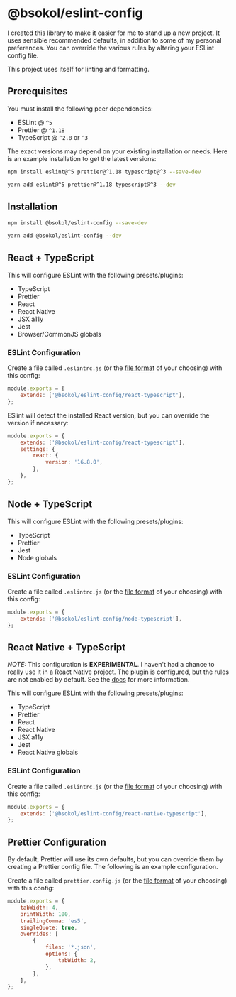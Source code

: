 # @bsokol/eslint-config

I created this library to make it easier for me to stand up a new project. It uses sensible recommended defaults, in addition to some of my personal preferences. You can override the various rules by altering your ESLint config file.

This project uses itself for linting and formatting.

## Prerequisites

You must install the following peer dependencies:

-   ESLint @ `^5`
-   Prettier @ `^1.18`
-   TypeScript @ `^2.8` or `^3`

The exact versions may depend on your existing installation or needs. Here is an example installation to get the latest versions:

```bash
npm install eslint@^5 prettier@^1.18 typescript@^3 --save-dev
```

```bash
yarn add eslint@^5 prettier@^1.18 typescript@^3 --dev
```

## Installation

```bash
npm install @bsokol/eslint-config --save-dev
```

```bash
yarn add @bsokol/eslint-config --dev
```

## React + TypeScript

This will configure ESLint with the following presets/plugins:

-   TypeScript
-   Prettier
-   React
-   React Native
-   JSX a11y
-   Jest
-   Browser/CommonJS globals

### ESLint Configuration

Create a file called `.eslintrc.js` (or the [file format](https://eslint.org/docs/user-guide/configuring) of your choosing) with this config:

```javascript
module.exports = {
    extends: ['@bsokol/eslint-config/react-typescript'],
};
```

ESlint will detect the installed React version, but you can override the version if necessary:

```javascript
module.exports = {
    extends: ['@bsokol/eslint-config/react-typescript'],
    settings: {
        react: {
            version: '16.8.0',
        },
    },
};
```

## Node + TypeScript

This will configure ESLint with the following presets/plugins:

-   TypeScript
-   Prettier
-   Jest
-   Node globals

### ESLint Configuration

Create a file called `.eslintrc.js` (or the [file format](https://eslint.org/docs/user-guide/configuring) of your choosing) with this config:

```javascript
module.exports = {
    extends: ['@bsokol/eslint-config/node-typescript'],
};
```

## React Native + TypeScript

_NOTE:_ This configuration is **EXPERIMENTAL**. I haven't had a chance to really use it in a React Native project. The plugin is configured, but the rules are not enabled by default. See the [docs](https://github.com/intellicode/eslint-plugin-react-native) for more information.

This will configure ESLint with the following presets/plugins:

-   TypeScript
-   Prettier
-   React
-   React Native
-   JSX a11y
-   Jest
-   React Native globals

### ESLint Configuration

Create a file called `.eslintrc.js` (or the [file format](https://eslint.org/docs/user-guide/configuring) of your choosing) with this config:

```javascript
module.exports = {
    extends: ['@bsokol/eslint-config/react-native-typescript'],
};
```

## Prettier Configuration

By default, Prettier will use its own defaults, but you can override them by creating a Prettier config file. The following is an example configuration.

Create a file called `prettier.config.js` (or the [file format](https://prettier.io/docs/en/configuration.html) of your choosing) with this config:

```javascript
module.exports = {
    tabWidth: 4,
    printWidth: 100,
    trailingComma: 'es5',
    singleQuote: true,
    overrides: [
        {
            files: '*.json',
            options: {
                tabWidth: 2,
            },
        },
    ],
};
```
